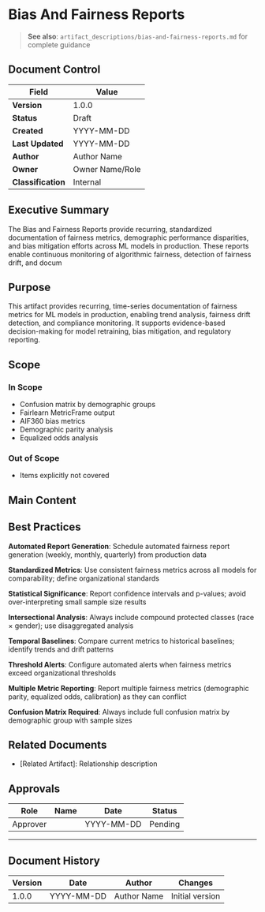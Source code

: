 # Bias And Fairness Reports

> **See also**: `artifact_descriptions/bias-and-fairness-reports.md` for complete guidance

## Document Control

| Field | Value |
|-------|-------|
| **Version** | 1.0.0 |
| **Status** | Draft |
| **Created** | YYYY-MM-DD |
| **Last Updated** | YYYY-MM-DD |
| **Author** | Author Name |
| **Owner** | Owner Name/Role |
| **Classification** | Internal |

## Executive Summary

The Bias and Fairness Reports provide recurring, standardized documentation of fairness metrics, demographic performance disparities, and bias mitigation efforts across ML models in production. These reports enable continuous monitoring of algorithmic fairness, detection of fairness drift, and docum

## Purpose

This artifact provides recurring, time-series documentation of fairness metrics for ML models in production, enabling trend analysis, fairness drift detection, and compliance monitoring. It supports evidence-based decision-making for model retraining, bias mitigation, and regulatory reporting.

## Scope

### In Scope

- Confusion matrix by demographic groups
- Fairlearn MetricFrame output
- AIF360 bias metrics
- Demographic parity analysis
- Equalized odds analysis

### Out of Scope

- Items explicitly not covered

## Main Content

<!-- Provide detailed content specific to this artifact type -->
<!-- Refer to the artifact description for required sections -->

## Best Practices

**Automated Report Generation**: Schedule automated fairness report generation (weekly, monthly, quarterly) from production data

**Standardized Metrics**: Use consistent fairness metrics across all models for comparability; define organizational standards

**Statistical Significance**: Report confidence intervals and p-values; avoid over-interpreting small sample size results

**Intersectional Analysis**: Always include compound protected classes (race × gender); use disaggregated analysis

**Temporal Baselines**: Compare current metrics to historical baselines; identify trends and drift patterns

**Threshold Alerts**: Configure automated alerts when fairness metrics exceed organizational thresholds

**Multiple Metric Reporting**: Report multiple fairness metrics (demographic parity, equalized odds, calibration) as they can conflict

**Confusion Matrix Required**: Always include full confusion matrix by demographic group with sample sizes

## Related Documents

- [Related Artifact]: Relationship description

## Approvals

| Role | Name | Date | Status |
|------|------|------|--------|
| Approver | | YYYY-MM-DD | Pending |

---

## Document History

| Version | Date | Author | Changes |
|---------|------|--------|---------|
| 1.0.0 | YYYY-MM-DD | Author Name | Initial version |

